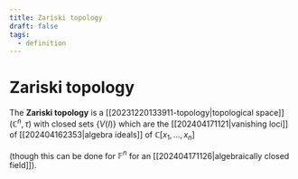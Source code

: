 ```yaml
---
title: Zariski topology
draft: false
tags:
  - definition
---
```

# Zariski topology
The **Zariski topology** is a [[20231220133911-topology|topological space]] $(\mathbb{C}^n, \tau)$ with closed sets $\{V(I)\}$ which are the [[202404171121|vanishing loci]] of [[202404162353|algebra ideals]] of $\mathbb{C}[x_1, \dots, x_n]$ 

(though this can be done for $\mathbb{F}^n$ for an [[202404171126|algebraically closed field]]). 